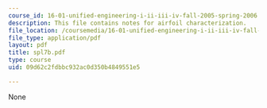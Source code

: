 ```yaml
---
course_id: 16-01-unified-engineering-i-ii-iii-iv-fall-2005-spring-2006
description: This file contains notes for airfoil characterization.
file_location: /coursemedia/16-01-unified-engineering-i-ii-iii-iv-fall-2005-spring-2006/09d62c2fdbbc932ac0d350b4849551e5_spl7b.pdf
file_type: application/pdf
layout: pdf
title: spl7b.pdf
type: course
uid: 09d62c2fdbbc932ac0d350b4849551e5

---
```

None